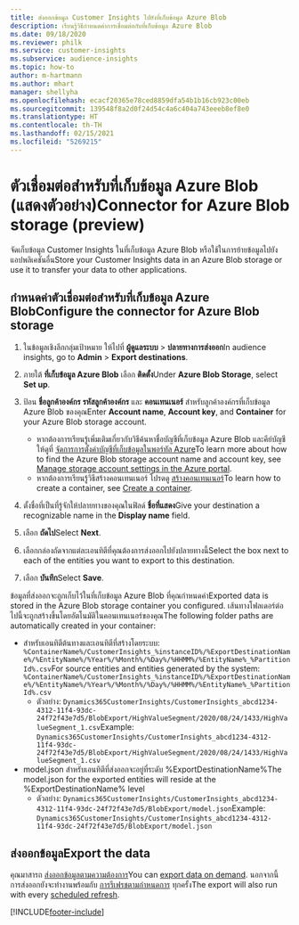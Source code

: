 ```yaml
---
title: ส่งออกข้อมูล Customer Insights ไปยังที่เก็บข้อมูล Azure Blob
description: เรียนรู้วิธีกำหนดค่าการเชื่อมต่อกับที่เก็บข้อมูล Azure Blob
ms.date: 09/18/2020
ms.reviewer: philk
ms.service: customer-insights
ms.subservice: audience-insights
ms.topic: how-to
author: m-hartmann
ms.author: mhart
manager: shellyha
ms.openlocfilehash: ecacf20365e78ced8859dfa54b1b16cb923c00eb
ms.sourcegitcommit: 139548f8a2d0f24d54c4a6c404a743eeeb8ef8e0
ms.translationtype: HT
ms.contentlocale: th-TH
ms.lasthandoff: 02/15/2021
ms.locfileid: "5269215"
---
```

# <a name="connector-for-azure-blob-storage-preview"></a><span data-ttu-id="f9835-103">ตัวเชื่อมต่อสำหรับที่เก็บข้อมูล Azure Blob (แสดงตัวอย่าง)</span><span class="sxs-lookup"><span data-stu-id="f9835-103">Connector for Azure Blob storage (preview)</span></span>

<span data-ttu-id="f9835-104">จัดเก็บข้อมูล Customer Insights ในที่เก็บข้อมูล Azure Blob หรือใช้ในการย้ายข้อมูลไปยังแอปพลิเคชันอื่น</span><span class="sxs-lookup"><span data-stu-id="f9835-104">Store your Customer Insights data in an Azure Blob storage or use it to transfer your data to other applications.</span></span>

## <a name="configure-the-connector-for-azure-blob-storage"></a><span data-ttu-id="f9835-105">กำหนดค่าตัวเชื่อมต่อสำหรับที่เก็บข้อมูล Azure Blob</span><span class="sxs-lookup"><span data-stu-id="f9835-105">Configure the connector for Azure Blob storage</span></span>

1. <span data-ttu-id="f9835-106">ในข้อมูลเชิงลึกกลุ่มเป้าหมาย ให้ไปที่ **ผู้ดูแลระบบ** > **ปลายทางการส่งออก**</span><span class="sxs-lookup"><span data-stu-id="f9835-106">In audience insights, go to **Admin** > **Export destinations**.</span></span>

1. <span data-ttu-id="f9835-107">ภายใต้ **ที่เก็บข้อมูล Azure Blob** เลือก **ติดตั้ง**</span><span class="sxs-lookup"><span data-stu-id="f9835-107">Under **Azure Blob Storage**, select **Set up**.</span></span>

1. <span data-ttu-id="f9835-108">ป้อน **ชื่อลูกค้าองค์กร** **รหัสลูกค้าองค์กร** และ **คอนเทนเนอร์** สำหรับลูกค้าองค์กรที่เก็บข้อมูล Azure Blob ของคุณ</span><span class="sxs-lookup"><span data-stu-id="f9835-108">Enter **Account name**, **Account key**, and **Container** for your Azure Blob storage account.</span></span>
    - <span data-ttu-id="f9835-109">หากต้องการเรียนรู้เพิ่มเติมเกี่ยวกับวิธีค้นหาชื่อบัญชีที่เก็บข้อมูล Azure Blob และคีย์บัญชี ให้ดูที่ [จัดการการตั้งค่าบัญชีที่เก็บข้อมูลในพอร์ทัล Azure](https://docs.microsoft.com/azure/storage/common/storage-account-manage)</span><span class="sxs-lookup"><span data-stu-id="f9835-109">To learn more about how to find the Azure Blob storage account name and account key, see [Manage storage account settings in the Azure portal](https://docs.microsoft.com/azure/storage/common/storage-account-manage).</span></span>
    - <span data-ttu-id="f9835-110">หากต้องการเรียนรู้วิธีสร้างคอนเทนเนอร์ โปรดดู [สร้างคอนเทนเนอร์](https://docs.microsoft.com/azure/storage/blobs/storage-quickstart-blobs-portal#create-a-container)</span><span class="sxs-lookup"><span data-stu-id="f9835-110">To learn how to create a container, see [Create a container](https://docs.microsoft.com/azure/storage/blobs/storage-quickstart-blobs-portal#create-a-container).</span></span>

1. <span data-ttu-id="f9835-111">ตั้งชื่อที่เป็นที่รู้จักให้ปลายทางของคุณในฟิลด์ **ชื่อที่แสดง**</span><span class="sxs-lookup"><span data-stu-id="f9835-111">Give your destination a recognizable name in the **Display name** field.</span></span>

1. <span data-ttu-id="f9835-112">เลือก **ถัดไป**</span><span class="sxs-lookup"><span data-stu-id="f9835-112">Select **Next**.</span></span>

1. <span data-ttu-id="f9835-113">เลือกกล่องถัดจากแต่ละเอนทิตีที่คุณต้องการส่งออกไปยังปลายทางนี้</span><span class="sxs-lookup"><span data-stu-id="f9835-113">Select the box next to each of the entities you want to export to this destination.</span></span>

1. <span data-ttu-id="f9835-114">เลือก **บันทึก**</span><span class="sxs-lookup"><span data-stu-id="f9835-114">Select **Save**.</span></span>

<span data-ttu-id="f9835-115">ข้อมูลที่ส่งออกจะถูกเก็บไว้ในที่เก็บข้อมูล Azure Blob ที่คุณกำหนดค่า</span><span class="sxs-lookup"><span data-stu-id="f9835-115">Exported data is stored in the Azure Blob storage container you configured.</span></span> <span data-ttu-id="f9835-116">เส้นทางโฟลเดอร์ต่อไปนี้จะถูกสร้างขึ้นโดยอัตโนมัติในคอนเทนเนอร์ของคุณ</span><span class="sxs-lookup"><span data-stu-id="f9835-116">The following folder paths are automatically created in your container:</span></span>

- <span data-ttu-id="f9835-117">สำหรับเอนทิตีต้นทางและเอนทิตีที่สร้างโดยระบบ: `%ContainerName%/CustomerInsights_%instanceID%/%ExportDestinationName%/%EntityName%/%Year%/%Month%/%Day%/%HHMM%/%EntityName%_%PartitionId%.csv`</span><span class="sxs-lookup"><span data-stu-id="f9835-117">For source entities and entities generated by the system: `%ContainerName%/CustomerInsights_%instanceID%/%ExportDestinationName%/%EntityName%/%Year%/%Month%/%Day%/%HHMM%/%EntityName%_%PartitionId%.csv`</span></span>
  - <span data-ttu-id="f9835-118">ตัวอย่าง: `Dynamics365CustomerInsights/CustomerInsights_abcd1234-4312-11f4-93dc-24f72f43e7d5/BlobExport/HighValueSegment/2020/08/24/1433/HighValueSegment_1.csv`</span><span class="sxs-lookup"><span data-stu-id="f9835-118">Example: `Dynamics365CustomerInsights/CustomerInsights_abcd1234-4312-11f4-93dc-24f72f43e7d5/BlobExport/HighValueSegment/2020/08/24/1433/HighValueSegment_1.csv`</span></span>
- <span data-ttu-id="f9835-119">model.json สำหรับเอนทิตีที่ส่งออกจะอยู่ที่ระดับ %ExportDestinationName%</span><span class="sxs-lookup"><span data-stu-id="f9835-119">The model.json for the exported entities will reside at the %ExportDestinationName% level</span></span>
  - <span data-ttu-id="f9835-120">ตัวอย่าง: `Dynamics365CustomerInsights/CustomerInsights_abcd1234-4312-11f4-93dc-24f72f43e7d5/BlobExport/model.json`</span><span class="sxs-lookup"><span data-stu-id="f9835-120">Example: `Dynamics365CustomerInsights/CustomerInsights_abcd1234-4312-11f4-93dc-24f72f43e7d5/BlobExport/model.json`</span></span>

## <a name="export-the-data"></a><span data-ttu-id="f9835-121">ส่งออกข้อมูล</span><span class="sxs-lookup"><span data-stu-id="f9835-121">Export the data</span></span>

<span data-ttu-id="f9835-122">คุณมาสารถ [ส่งออกข้อมูลตามความต้องการ](export-destinations.md#export-data-on-demand)</span><span class="sxs-lookup"><span data-stu-id="f9835-122">You can [export data on demand](export-destinations.md#export-data-on-demand).</span></span> <span data-ttu-id="f9835-123">นอกจากนี้ การส่งออกยังจะทำงานพร้อมกับ [การรีเฟรชตามกำหนดการ](system.md#schedule-tab) ทุกครั้ง</span><span class="sxs-lookup"><span data-stu-id="f9835-123">The export will also run with every [scheduled refresh](system.md#schedule-tab).</span></span>


[!INCLUDE[footer-include](../includes/footer-banner.md)]